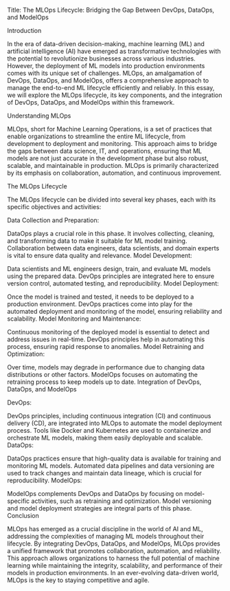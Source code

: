 
Title: The MLOps Lifecycle: Bridging the Gap Between DevOps, DataOps, and ModelOps

Introduction

In the era of data-driven decision-making, machine learning (ML) and artificial intelligence (AI) have emerged as transformative technologies with the potential to revolutionize businesses across various industries. However, the deployment of ML models into production environments comes with its unique set of challenges. MLOps, an amalgamation of DevOps, DataOps, and ModelOps, offers a comprehensive approach to manage the end-to-end ML lifecycle efficiently and reliably. In this essay, we will explore the MLOps lifecycle, its key components, and the integration of DevOps, DataOps, and ModelOps within this framework.

Understanding MLOps

MLOps, short for Machine Learning Operations, is a set of practices that enable organizations to streamline the entire ML lifecycle, from development to deployment and monitoring. This approach aims to bridge the gaps between data science, IT, and operations, ensuring that ML models are not just accurate in the development phase but also robust, scalable, and maintainable in production. MLOps is primarily characterized by its emphasis on collaboration, automation, and continuous improvement.

The MLOps Lifecycle

The MLOps lifecycle can be divided into several key phases, each with its specific objectives and activities:

Data Collection and Preparation:

DataOps plays a crucial role in this phase. It involves collecting, cleaning, and transforming data to make it suitable for ML model training.
Collaboration between data engineers, data scientists, and domain experts is vital to ensure data quality and relevance.
Model Development:

Data scientists and ML engineers design, train, and evaluate ML models using the prepared data.
DevOps principles are integrated here to ensure version control, automated testing, and reproducibility.
Model Deployment:

Once the model is trained and tested, it needs to be deployed to a production environment.
DevOps practices come into play for the automated deployment and monitoring of the model, ensuring reliability and scalability.
Model Monitoring and Maintenance:

Continuous monitoring of the deployed model is essential to detect and address issues in real-time.
DevOps principles help in automating this process, ensuring rapid response to anomalies.
Model Retraining and Optimization:

Over time, models may degrade in performance due to changing data distributions or other factors.
ModelOps focuses on automating the retraining process to keep models up to date.
Integration of DevOps, DataOps, and ModelOps

DevOps:

DevOps principles, including continuous integration (CI) and continuous delivery (CD), are integrated into MLOps to automate the model deployment process.
Tools like Docker and Kubernetes are used to containerize and orchestrate ML models, making them easily deployable and scalable.
DataOps:

DataOps practices ensure that high-quality data is available for training and monitoring ML models.
Automated data pipelines and data versioning are used to track changes and maintain data lineage, which is crucial for reproducibility.
ModelOps:

ModelOps complements DevOps and DataOps by focusing on model-specific activities, such as retraining and optimization.
Model versioning and model deployment strategies are integral parts of this phase.
Conclusion

MLOps has emerged as a crucial discipline in the world of AI and ML, addressing the complexities of managing ML models throughout their lifecycle. By integrating DevOps, DataOps, and ModelOps, MLOps provides a unified framework that promotes collaboration, automation, and reliability. This approach allows organizations to harness the full potential of machine learning while maintaining the integrity, scalability, and performance of their models in production environments. In an ever-evolving data-driven world, MLOps is the key to staying competitive and agile.